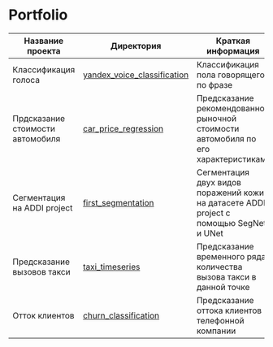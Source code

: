 # Portfolio


|  Название проекта |  Директория |  Краткая информация |   |   |
|---|---|---|---|---|
| Классификация голоса  | [yandex_voice_classification](https://github.com/dankadyrov/Portfolio/tree/main/yandex_voice_classification)  | Классификация пола говорящего по фразе  |   |   |
| Прдсказание стоимости автомобиля  | [car_price_regression](https://github.com/dankadyrov/Portfolio/tree/main/car_price_regression)  | Предсказание рекомендованной рыночной стоимости автомобиля по его характеристикам  |   |   |
| Сегментация на ADDI project  | [first_segmentation](https://github.com/dankadyrov/Portfolio/tree/main/first_segmentation)  |  Сегментация двух видов поражений кожи на датасете ADDI project с помощью SegNet и UNet |   |   |
| Предсказание вызовов такси  | [taxi_timeseries](https://github.com/dankadyrov/Portfolio/tree/main/taxi_timeseries)  |  Предсказание временного ряда количества вызова такси в данной точке |   |   |
| Отток клиентов  | [churn_classification](https://github.com/dankadyrov/Portfolio/tree/main/churn_classification)  |  Предсказание оттока клиентов телефонной компании |   |   |
